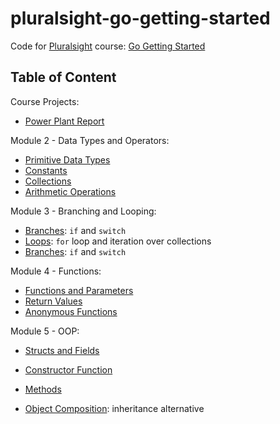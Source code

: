 # pluralsight-go-getting-started

Code for [Pluralsight][1] course: [Go Getting Started][2]

## Table of Content

Course Projects:

- [Power Plant Report](projects/power_plant_report.go)

Module 2 - Data Types and Operators:

- [Primitive Data Types](module2/primitive_data_types.go)
- [Constants](module2/constants.go)
- [Collections](module2/collections.go)
- [Arithmetic Operations](module2/arithmetic_operations.go)

Module 3 - Branching and Looping:

- [Branches](module3/branches.go): `if` and `switch`
- [Loops](module3/loops.go): `for` loop and iteration over collections
- [Branches](module3/branches.go): `if` and `switch`

Module 4 - Functions:

- [Functions and Parameters](module4/func_and_params.go)
- [Return Values](module4/return_vals.go)
- [Anonymous Functions](module4/lambda.go)

Module 5 - OOP:

- [Structs and Fields](module5/structs_and_fields.go)
- [Constructor Function](module5/constructor_funcs.go)
- [Methods](module5/methods.go)
- [Object Composition](module5/object_composition.go): inheritance alternative

  [1]: https://www.pluralsight.com/
  [2]: https://app.pluralsight.com/library/courses/go-getting-started/table-of-contents
